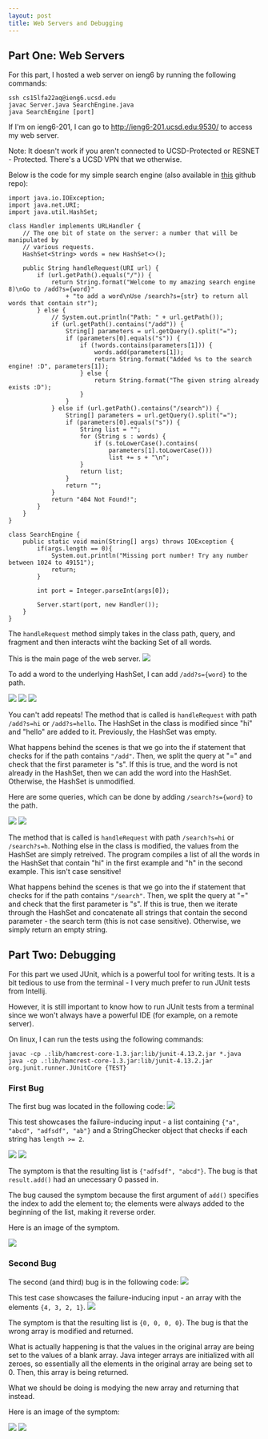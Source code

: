 ```yaml
---
layout: post
title: Web Servers and Debugging
---
```


## Part One: Web Servers
For this part, I hosted a web server on ieng6 by running the following commands:
```
ssh cs15lfa22aq@ieng6.ucsd.edu
javac Server.java SearchEngine.java
java SearchEngine [port]
```
If I'm on ieng6-201, I can go to http://ieng6-201.ucsd.edu:9530/ to access my web server.

Note: It doesn't work if you aren't connected to UCSD-Protected or RESNET - Protected. There's a UCSD VPN that we otherwise.

 Below is the code for my simple search engine (also available in [this](https://github.com/kalkulator413/wavelet) github repo):
```
import java.io.IOException;
import java.net.URI;
import java.util.HashSet;

class Handler implements URLHandler {
    // The one bit of state on the server: a number that will be manipulated by
    // various requests.
    HashSet<String> words = new HashSet<>();

    public String handleRequest(URI url) {
        if (url.getPath().equals("/")) {
            return String.format("Welcome to my amazing search engine 8)\nGo to /add?s={word}" 
                + "to add a word\nUse /search?s={str} to return all words that contain str");     
        } else {
            // System.out.println("Path: " + url.getPath());
            if (url.getPath().contains("/add")) {
                String[] parameters = url.getQuery().split("=");
                if (parameters[0].equals("s")) {
                    if (!words.contains(parameters[1])) {
                        words.add(parameters[1]);
                        return String.format("Added %s to the search engine! :D", parameters[1]);
                    } else {
                        return String.format("The given string already exists :D");
                    }
                }
            } else if (url.getPath().contains("/search")) {
                String[] parameters = url.getQuery().split("=");
                if (parameters[0].equals("s")) {
                    String list = "";
                    for (String s : words) {
                        if (s.toLowerCase().contains(
                            parameters[1].toLowerCase()))
                            list += s + "\n";
                    }
                    return list;
                }
                return "";
            }
            return "404 Not Found!";
        }
    }
}

class SearchEngine {
    public static void main(String[] args) throws IOException {
        if(args.length == 0){
            System.out.println("Missing port number! Try any number between 1024 to 49151");
            return;
        }

        int port = Integer.parseInt(args[0]);

        Server.start(port, new Handler());
    }
}
```
The `handleRequest` method simply takes in the class path, query, and fragment and then interacts wiht the backing Set of all words.

This is the main page of the web server.
![](images/lab-report-2/home.png)

To add a word to the underlying HashSet, I can add `/add?s={word}` to the path.

![](images/lab-report-2/hi.png)
![](images/lab-report-2/hello.png)
![](images/lab-report-2/twice.png)

You can't add repeats! The method that is called is `handleRequest` with path `/add?s=hi` or `/add?s=hello`. The HashSet in the class is modified since "hi" and "hello" are added to it. Previously, the HashSet was empty.

What happens behind the scenes is that we go into the if statement that checks for if the path contains `"/add"`. Then, we split the query at "=" and check that the first parameter is "s". If this is true, and the word is not already in the HashSet, then we can add the word into the HashSet. Otherwise, the HashSet is unmodified.

Here are some queries, which can be done by adding `/search?s={word}` to the path.

![](images/lab-report-2/search_hi.png)
![](images/lab-report-2/h.png)

The method that is called is `handleRequest` with path `/search?s=hi` or `/search?s=h`. Nothing else in the class is modified, the values from the HashSet are simply retreived. The program compiles a list of all the words in the HashSet that contain "hi" in the first example and "h" in the second example. This isn't case sensitive!

What happens behind the scenes is that we go into the if statement that checks for if the path contains `"/search"`. Then, we split the query at "=" and check that the first parameter is "s". If this is true, then we iterate through the HashSet and concatenate all strings that contain the second parameter - the search term (this is not case sensitive). Otherwise, we simply return an empty string.

## Part Two: Debugging

For this part we used JUnit, which is a powerful tool for writing tests. It is a bit tedious to use from the terminal - I very much prefer to run JUnit tests from Intellij.

However, it is still important to know how to run JUnit tests from a terminal since we won't always have a powerful IDE (for example, on a remote server).

On linux, I can run the tests using the following commands:
```
javac -cp .:lib/hamcrest-core-1.3.jar:lib/junit-4.13.2.jar *.java
java -cp .:lib/hamcrest-core-1.3.jar:lib/junit-4.13.2.jar org.junit.runner.JUnitCore {TEST}
```

### First Bug

The first bug was located in the following code:
![](images/lab-report-2/bug1.png)

This test showcases the failure-inducing input - a list containing `{"a", "abcd", "adfsdf", "ab"}` and a StringChecker object that checks if each string has `length >= 2`.

![](images/lab-report-2/test.png)
![](images/lab-report-2/stringchecker.png)

The symptom is that the resulting list is `{"adfsdf", "abcd"}`.
The bug is that `result.add()` had an unecessary 0 passed in.

The bug caused the symptom because the first argument of `add()` specifies the index to add the element to; the elements were always added to the beginning of the list, making it reverse order.

Here is an image of the symptom.

![](images/lab-report-2/symptom1.png)

### Second Bug

The second (and third) bug is in the following code:
![](images/lab-report-2/bug2.png)

This test case showcases the failure-inducing input - an array with the elements `{4, 3, 2, 1}`.
![](images/lab-report-2/subtest.png)

The symptom is that the resulting list is `{0, 0, 0, 0}`.
The bug is that the wrong array is modified and returned.

What is actually happening is that the values in the original array are being set to the values of a blank array. Java integer arrays are initialized with all zeroes, so essentially all the elements in the original array are being set to 0. Then, this array is being returned.

What we should be doing is modying the new array and returning that instead.

Here is an image of the symptom:

![](images/lab-report-2/more.png)
![](images/lab-report-2/symptom2.png)